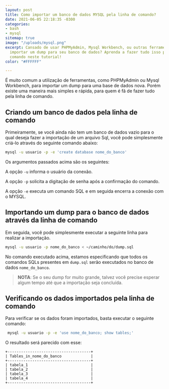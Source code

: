 ```yaml
---
layout: post
title: Como importar um banco de dados MYSQL pela linha de comando?
date: 2021-06-05 22:18:35 -0300
categories:
- bash
- mysql
sitemap: true
image: "/uploads/mysql.png"
excerpt: Cansado de usar PHPMyAdmin, Mysql Workbench, ou outras ferramentas, para
  importar um dump para seu banco de dados? Aprenda a fazer tudo isso pela linha de
  comando neste tutorial!
color: "#FFFFFF"

---
```

É muito comum a utilização de ferramentas, como PHPMyAdmin ou Mysql Workbench,  para importar um dump para uma base de dados nova. Porém existe uma maneira mais simples e rápida, para quem é fã de fazer tudo pela linha de comando.

## Criando um  banco de dados pela linha de comando

Primeiramente, se você ainda não tem um banco de dados vazio para o qual deseja fazer a importação de um arquivo Sql, você pode simplesmente criá-lo através do seguinte comando abaixo:

```bash
mysql -u usuario -p -e 'create database nome_do_banco'
```
Os argumentos passados acima são os seguintes:

A opção `-u` informa o usuário da conexão. 

A opção `-p` solicita a digitação de senha após a confirmação do comando.

A opção `-e` executa um comando SQL e em seguida encerra a conexão com o MYSQL.

## Importando um dump para o banco de dados através da linha de comando

Em seguida, você pode simplesmente executar a seguinte linha para realizar a importação.

```bash
mysql -u usuario -p nome_do_banco < ~/caminho/do/dump.sql
```

No comando executado acima, estamos especificando que todos os comandos SQLs presentes em `dump.sql` serão executados no banco de dados `nome_do_banco`. 

> **NOTA**: Se o seu dump for muito grande, talvez você precise esperar algum tempo até que a importação seja concluída.

## Verificando os dados importados pela linha de comando

Para verificar se os dados foram importados, basta executar o seguinte comando:

```bash
 mysql -u usuario -p -e 'use nome_do_banco; show tables;'
```

O resultado será parecido com esse:

```text
+-------------------------------------+
| Tables_in_nome_do_banco             |
+-------------------------------------+
| tabela_1                            |
| tabela_2                            | 
| tabela_3                            |
| tabela_4                            |
+-------------------------------------+
```